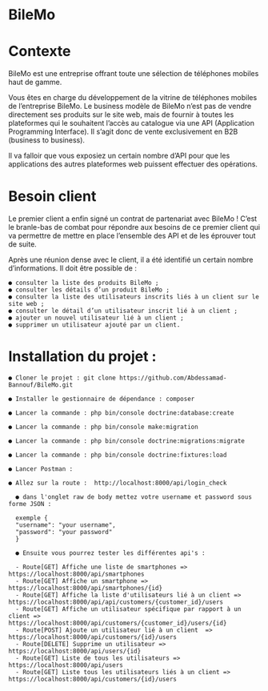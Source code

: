 # BileMo


# Contexte

BileMo est une entreprise offrant toute une sélection de téléphones mobiles haut de gamme.

Vous êtes en charge du développement de la vitrine de téléphones mobiles de l’entreprise BileMo. Le business modèle de BileMo n’est pas de vendre directement ses produits sur le site web, mais de fournir à toutes les plateformes qui le souhaitent l’accès au catalogue via une API (Application Programming Interface). Il s’agit donc de vente exclusivement en B2B (business to business).

Il va falloir que vous exposiez un certain nombre d’API pour que les applications des autres plateformes web puissent effectuer des opérations.


# Besoin client

Le premier client a enfin signé un contrat de partenariat avec BileMo ! C’est le branle-bas de combat pour répondre aux besoins de ce premier client qui va permettre de mettre en place l’ensemble des API et de les éprouver tout de suite.

 Après une réunion dense avec le client, il a été identifié un certain nombre d’informations. Il doit être possible de :

    ● consulter la liste des produits BileMo ;
    ● consulter les détails d’un produit BileMo ;
    ● consulter la liste des utilisateurs inscrits liés à un client sur le site web ;
    ● consulter le détail d’un utilisateur inscrit lié à un client ;
    ● ajouter un nouvel utilisateur lié à un client ;
    ● supprimer un utilisateur ajouté par un client.



# Installation du projet :  
  
    ● Cloner le projet : git clone https://github.com/Abdessamad-Bannouf/BileMo.git
    
    ● Installer le gestionnaire de dépendance : composer  
        
    ● Lancer la commande : php bin/console doctrine:database:create  
      
    ● Lancer la commande : php bin/console make:migration  

    ● Lancer la commande : php bin/console doctrine:migrations:migrate  

    ● Lancer la commande : php bin/console doctrine:fixtures:load
    
    ● Lancer Postman :
    
    ● Allez sur la route :  http://localhost:8000/api/login_check
    
      ● dans l'onglet raw de body mettez votre username et password sous forme JSON :

      exemple {
      "username": "your username",
      "password": "your password"
      }
      
      ● Ensuite vous pourrez tester les différentes api's : 

      - Route[GET] Affiche une liste de smartphones => https://localhost:8000/api/smartphones
      - Route[GET] Affiche un smartphone => https://localhost:8000/api/smartphones/{id}
      - Route[GET] Affiche la liste d'utilisateurs lié à un client => https://localhost:8000/api/api/customers/{customer_id}/users
      - Route[GET] Affiche un utilisateur spécifique par rapport à un client => https://localhost:8000/api/customers/{customer_id}/users/{id}
      - Route[POST] Ajoute un utilisateur lié à un client  => https://localhost:8000/api/customers/{id}/users
      - Route[DELETE] Supprime un utilisateur => https://localhost:8000/api/users/{id}
      - Route[GET] Liste de tous les utilisateurs => https://localhost:8000/api/users
      - Route[GET] Liste tous les utilisateurs liés à un client => https://localhost:8000/api/customers/{id}/users
